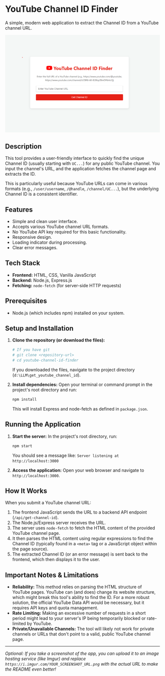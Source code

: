 # YouTube Channel ID Finder

A simple, modern web application to extract the Channel ID from a YouTube channel URL.

![Screenshot of the App](/public/ss.png) <!-- Optional: Add a screenshot URL here -->

## Description

This tool provides a user-friendly interface to quickly find the unique Channel ID (usually starting with `UC...`) for any public YouTube channel. You input the channel's URL, and the application fetches the channel page and extracts the ID.

This is particularly useful because YouTube URLs can come in various formats (e.g., `/user/username`, `/@handle`, `/channel/UC...`), but the underlying Channel ID is a consistent identifier.

## Features

*   Simple and clean user interface.
*   Accepts various YouTube channel URL formats.
*   No YouTube API key required for this basic functionality.
*   Responsive design.
*   Loading indicator during processing.
*   Clear error messages.

## Tech Stack

*   **Frontend:** HTML, CSS, Vanilla JavaScript
*   **Backend:** Node.js, Express.js
*   **Fetching:** `node-fetch` (for server-side HTTP requests)

## Prerequisites

*   Node.js (which includes npm) installed on your system.

## Setup and Installation

1.  **Clone the repository (or download the files):**
    ```bash
    # If you have git
    # git clone <repository-url>
    # cd youtube-channel-id-finder
    ```
    If you downloaded the files, navigate to the project directory (`d:\LLM\get_youtube_channel_id`).

2.  **Install dependencies:**
    Open your terminal or command prompt in the project's root directory and run:
    ```bash
    npm install
    ```
    This will install Express and node-fetch as defined in `package.json`.

## Running the Application

1.  **Start the server:**
    In the project's root directory, run:
    ```bash
    npm start
    ```
    You should see a message like: `Server listening at http://localhost:3000`

2.  **Access the application:**
    Open your web browser and navigate to `http://localhost:3000`.

## How It Works

When you submit a YouTube channel URL:
1.  The frontend JavaScript sends the URL to a backend API endpoint (`/api/get-channel-id`).
2.  The Node.js/Express server receives the URL.
3.  The server uses `node-fetch` to fetch the HTML content of the provided YouTube channel page.
4.  It then parses the HTML content using regular expressions to find the Channel ID (typically found in a `<meta>` tag or a JavaScript object within the page source).
5.  The extracted Channel ID (or an error message) is sent back to the frontend, which then displays it to the user.

## Important Notes & Limitations

*   **Reliability:** This method relies on parsing the HTML structure of YouTube pages. YouTube can (and does) change its website structure, which might break this tool's ability to find the ID. For a more robust solution, the official YouTube Data API would be necessary, but it requires API keys and quota management.
*   **Rate Limiting:** Making an excessive number of requests in a short period might lead to your server's IP being temporarily blocked or rate-limited by YouTube.
*   **Private/Unavailable Channels:** The tool will likely not work for private channels or URLs that don't point to a valid, public YouTube channel page.

---

*Optional: If you take a screenshot of the app, you can upload it to an image hosting service (like Imgur) and replace `https://i.imgur.com/YOUR_SCREENSHOT_URL.png` with the actual URL to make the README even better!*
